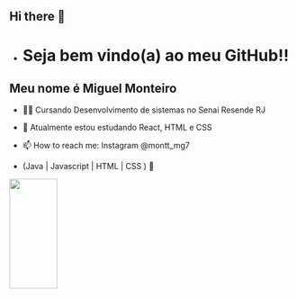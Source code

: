 ## Hi there 👋
- <h1> Seja bem vindo(a) ao meu GitHub!!</h1>
## Meu nome é Miguel Monteiro

- 👩‍💻 Cursando Desenvolvimento de sistemas no Senai Resende RJ
- 🌱 Atualmente estou estudando React, HTML e CSS
- 📫 How to reach me: Instagram @montt_mg7
  
- (Java | Javascript | HTML | CSS ) 🚀

<div align="left">
  
  <img width="41%" height="195px" src="https://github-readme-stats.vercel.app/api/top-langs/?username=Fernanda-Kipper&layout=compact&hide_border=true&title_color=8f00ff&text_color=ffffff&bg_color=0d1117" />
  
 </div>
